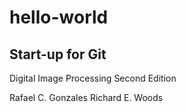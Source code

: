 # hello-world
Start-up for Git
----------
Digital Image Processing Second Edition

Rafael C. Gonzales
Richard E. Woods
